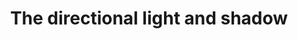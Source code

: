 ---
layout: single
title:  "The directional light and shadow"
sidebar:
  nav: "tutorials"
comments: true
---
